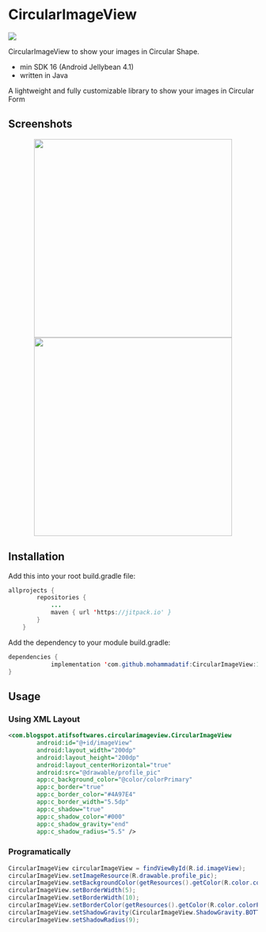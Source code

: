 # CircularImageView
[![](https://jitpack.io/v/mohammadatif/CircularImageView.svg)](https://jitpack.io/#mohammadatif/CircularImageView)


CircularImageView to show your images in Circular Shape.
* min SDK 16 (Android Jellybean 4.1)
* written in Java

A lightweight and fully customizable library to show your images in Circular Form

## Screenshots
<div align="center">
    <img src="/Screenshot_1554525698.png" width="400px"</img> 
    <img src="/Screenshot_2019-04-06-10-00-47-54.png" width="400px"</img> 
</div>

## Installation

Add this into your root build.gradle file:

```java
allprojects {
		repositories {
			...
			maven { url 'https://jitpack.io' }
		}
	}
```
Add the dependency to your module build.gradle:
```java
dependencies {
	        implementation 'com.github.mohammadatif:CircularImageView:1.0.0'
}
```
## Usage
### Using XML Layout
```xml
<com.blogspot.atifsoftwares.circularimageview.CircularImageView
        android:id="@+id/imageView"
        android:layout_width="200dp"
        android:layout_height="200dp"
        android:layout_centerHorizontal="true"
        android:src="@drawable/profile_pic"
        app:c_background_color="@color/colorPrimary"
        app:c_border="true"
        app:c_border_color="#4A97E4"
        app:c_border_width="5.5dp"
        app:c_shadow="true"
        app:c_shadow_color="#000"
        app:c_shadow_gravity="end"
        app:c_shadow_radius="5.5" />
```
### Programatically
```java
CircularImageView circularImageView = findViewById(R.id.imageView);
circularImageView.setImageResource(R.drawable.profile_pic);
circularImageView.setBackgroundColor(getResources().getColor(R.color.colorPrimary));
circularImageView.setBorderWidth(5);
circularImageView.setBorderWidth(10);
circularImageView.setBorderColor(getResources().getColor(R.color.colorPrimaryDark));
circularImageView.setShadowGravity(CircularImageView.ShadowGravity.BOTTOM);
circularImageView.setShadowRadius(9);
```
